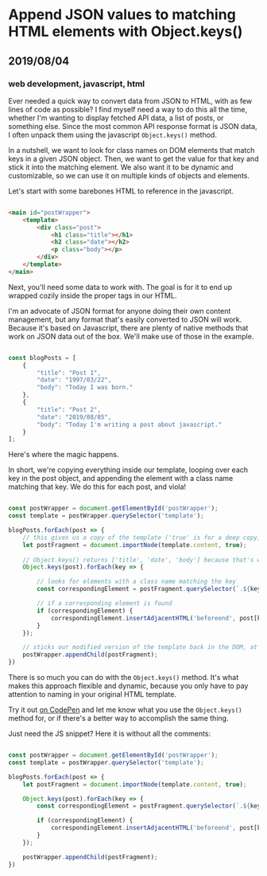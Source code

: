 # Append JSON values to matching HTML elements with Object.keys()
## 2019/08/04
### web development, javascript, html

Ever needed a quick way to convert data from JSON to HTML, with as few lines of code as possible? I find myself need a way to do this all the time, whether I'm wanting to display fetched API data, a list of posts, or something else.  Since the most common API response format is JSON data, I often unpack them using the javascript `Object.keys()` method.

In a nutshell, we want to look for class names on DOM elements that match keys in a given JSON object.  Then, we want to get the value for that key and stick it into the matching element.  We also want it to be dynamic and customizable, so we can use it on multiple kinds of objects and elements.

Let's start with some barebones HTML to reference in the javascript.

```html

<main id="postWrapper">
    <template>
        <div class="post">
            <h1 class="title"></h1>
            <h2 class="date"></h2>
            <p class="body"></p>
        </div>
    </template>
</main>

```

Next, you'll need some data to work with. The goal is for it to end up wrapped cozily inside the proper tags in our HTML.

I'm an advocate of JSON format for anyone doing their own content management, but any format that's easily converted to JSON will work. Because it's based on Javascript, there are plenty of native methods that work on JSON data out of the box. We'll make use of those in the example.

```javascript

const blogPosts = [
    {
        "title": "Post 1",
        "date": "1997/03/22",
        "body": "Today I was born."
    },
    {
        "title": "Post 2",
        "date": "2019/08/05",
        "body": "Today I'm writing a post about javascript."
    }
];

```

Here's where the magic happens.

In short, we're copying everything inside our template, looping over each key in the post object, and appending the element with a class name matching that key.  We do this for each post, and viola!

```javascript

const postWrapper = document.getElementById('postWrapper');
const template = postWrapper.querySelector('template');

blogPosts.forEach(post => {
    // this gives us a copy of the template ('true' is for a deep copy, which includes all descendants of the parent)
    let postFragment = document.importNode(template.content, true);
    
    // Object.keys() returns ['title', 'date', 'body'] because that's what we've named the key/value pairs for each post in our JSON
    Object.keys(post).forEach(key => {

        // looks for elements with a class name matching the key
        const correspondingElement = postFragment.querySelector(`.${key}`);

        // if a corresponding element is found
        if (correspondingElement) {
            correspondingElement.insertAdjacentHTML('beforeend', post[key]);
        }
    });

    // sticks our modified version of the template back in the DOM, at the end of our wrapper
    postWrapper.appendChild(postFragment);
})

```

There is so much you can do with the `Object.keys()` method. It's what makes this approach flexible and dynamic, because you only have to pay attention to naming in your original HTML template.

Try it out [on CodePen](https://codepen.io/bradeneast/pen/YmEBGY) and let me know what you use the `Object.keys()` method for, or if there's a better way to accomplish the same thing.

Just need the JS snippet? Here it is without all the comments:

```javascript

const postWrapper = document.getElementById('postWrapper');
const template = postWrapper.querySelector('template');

blogPosts.forEach(post => {
    let postFragment = document.importNode(template.content, true);

    Object.keys(post).forEach(key => {
        const correspondingElement = postFragment.querySelector(`.${key}`);

        if (correspondingElement) {
            correspondingElement.insertAdjacentHTML('beforeend', post[key]);
        }
    });

    postWrapper.appendChild(postFragment);
})

```